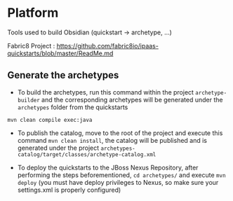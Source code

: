 # Platform

Tools used to build Obsidian (quickstart -> archetype, ...)

Fabric8 Project : https://github.com/fabric8io/ipaas-quickstarts/blob/master/ReadMe.md

## Generate the archetypes

* To build the archetypes, run this command within the project `archetype-builder` and the corresponding archetypes will be generated under the `archetypes` folder from the quickstarts

```
mvn clean compile exec:java
```

* To publish the catalog, move to the root of the project and execute this command `mvn clean install`, the catalog will be published and is generated under the project `archetypes-catalog/target/classes/archetype-catalog.xml`

* To deploy the quickstarts to the JBoss Nexus Repository, after performing the steps beforementioned, `cd archetypes/` and execute `mvn deploy` (you must have deploy privileges to Nexus, so make sure your settings.xml is properly configured)

